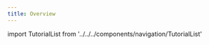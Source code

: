 ```yaml
---
title: Overview
---
```


import TutorialList from '../../../components/navigation/TutorialList'

<TutorialList />

